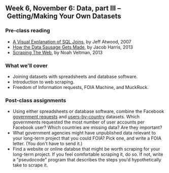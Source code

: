 ## Week 6, November 6: Data, part III – Getting/Making Your Own Datasets

### Pre-class reading

- [A Visual Explanation of SQL Joins](http://www.codinghorror.com/blog/2007/10/a-visual-explanation-of-sql-joins.html), by Jeff Atwood, 2007
- [How the Data Sausage Gets Made](http://source.mozillaopennews.org/en-US/learning/how-sausage-gets-made/), by Jacob Harris, 2013
- [Scraping The Web](https://github.com/veltman/learninglunches/tree/master/scraping), by Noah Veltman, 2013

### What we'll cover

- Joining datasets with spreadsheets and database software.
- Introduction to web scraping.
- Freedom of Information requests, FOIA Machine, and MuckRock.

### Post-class assignments

- Using either spreadsheets or database software, combine the Facebook [government requests](../../data/facebook-government-requests.csv) and [users-by-country](../../data/facebook-users-by-country.csv) datasets. Which governments requested the most number of user accounts per Facebook user? Which countries are missing data? Are they important?
- What government agencies might have unpublished data relevant to your long-term project that you could FOIA? Pick one, and write a FOIA letter. (You don't have to send it.)
- Find a website or online databse that might be worth scraping for your long-term project. If you feel comfortable scraping it, do so. If not, write a "pseudocode" program that describes the steps you'd hypothetically take to scrape it.
